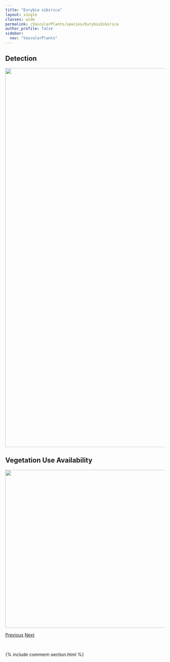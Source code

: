 ```yaml
---
title: "Eurybia sibirica"
layout: single
classes: wide
permalink: /VascularPlants/species/EurybiaSibirica
author_profile: false
sidebar:
  nav: "VascularPlants"
---
```


<h2>Detection</h2>

<a href="https://drive.google.com/uc?export=view&id=1d0EqQOh9-q70LvpKNOjsNXSRQa4zHo5T">
<img src="https://drive.google.com/uc?export=view&id=1d0EqQOh9-q70LvpKNOjsNXSRQa4zHo5T" height = "1200" width = "800">
</a>


<h2>Vegetation Use Availability</h2>

<a href="https://drive.google.com/uc?export=view&id=1D3T99mjEfbJC8yViF88ndTrDO1ujx6tw">
<img src="https://drive.google.com/uc?export=view&id=1D3T99mjEfbJC8yViF88ndTrDO1ujx6tw" height = "500" width = "1000">
</a>


<a href="/DevelopmentWebsite/VascularPlants/species/EurybiaConspicua" class="pagination--pager" title="Eurybia conspicua">Previous</a> <a href="/DevelopmentWebsite/VascularPlants/species/EuthamiaGraminifolia" class="pagination--pager" title="Euthamia graminifolia">Next</a>

<p>&nbsp;</p>

{% include comment-section.html %}
